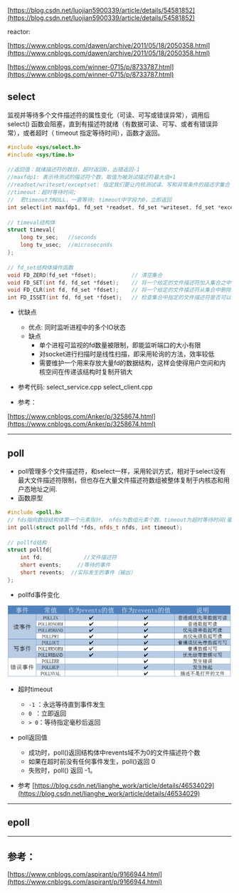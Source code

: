 [https://blog.csdn.net/luojian5900339/article/details/54581852](https://blog.csdn.net/luojian5900339/article/details/54581852)

reactor:

[https://www.cnblogs.com/dawen/archive/2011/05/18/2050358.html](https://www.cnblogs.com/dawen/archive/2011/05/18/2050358.html)

[https://www.cnblogs.com/winner-0715/p/8733787.html](https://www.cnblogs.com/winner-0715/p/8733787.html)

## select
监视并等待多个文件描述符的属性变化（可读、可写或错误异常），调用后 select() 函数会阻塞，直到有描述符就绪（有数据可读、可写、或者有错误异常），或者超时（ timeout 指定等待时间），函数才返回。
```cpp
#include <sys/select.h>
#include <sys/time.h>

//返回值：就绪描述符的数目，超时返回0，出错返回-1
//maxfdp1: 表示待测试的描述符个数，取值为被测试描述符最大值+1
//readset/writeset/exceptset: 指定我们要让内核测试读、写和异常条件的描述字集合
//timeout：超时等待时间; 
//	若timeout为NULL，一直等待; timeout中字段为0，立即返回
int select(int maxfdp1, fd_set *readset, fd_set *writeset, fd_set *exceptset, const struct timeval *timeout);

// timeval结构体
struct timeval{
	long tv_sec;   //seconds
	long tv_usec;  //microseconds
};

// fd_set结构体操作函数
void FD_ZERO(fd_set *fdset);           // 清空集合
void FD_SET(int fd, fd_set *fdset);    // 将一个给定的文件描述符加入集合之中
void FD_CLR(int fd, fd_set *fdset);    // 将一个给定的文件描述符从集合中删除
int FD_ISSET(int fd, fd_set *fdset);   // 检查集合中指定的文件描述符是否可以读写 
```

- 优缺点
  - 优点: 同时监听进程中的多个IO状态
  - 缺点
    - 单个进程可监视的fd数量被限制，即能监听端口的大小有限
	- 对socket进行扫描时是线性扫描，即采用轮询的方法，效率较低
	- 需要维护一个用来存放大量fd的数据结构，这样会使得用户空间和内核空间在传递该结构时复制开销大

- 参考代码: select_service.cpp  select_client.cpp

- 参考： 

[https://www.cnblogs.com/Anker/p/3258674.html](https://www.cnblogs.com/Anker/p/3258674.html)

---
## poll
- poll管理多个文件描述符，和select一样，采用轮训方式，相对于select没有最大文件描述符限制，但也存在大量文件描述符数组被整体复制于内核态和用户态地址之间.
- 函数原型
```cpp
#include <poll.h>
// fds指向数组结构体第一个元素指针， nfds为数组元素个数，timeout为超时等待时间(毫秒)。
int poll(struct pollfd *fds, nfds_t nfds, int timeout);

// pollfd结构
struct pollfd{
	int fd;			    //文件描述符
	short events;	  //等待的事件
	short revents;	//实际发生的事件（输出）
};
```
- pollfd事件变化

![pollfd事件变化](../pic/poll_event.png)

- 超时timeout

  - `-1` ：永远等待直到事件发生
  - `0 `：立即返回
  - `> 0`：等待指定毫秒后返回

- poll返回值
  - 成功时，poll()返回结构体中revents域不为0的文件描述符个数
  - 如果在超时前没有任何事件发生，poll()返回 0
  - 失败时，poll() 返回 -1。

 - 参考
 [https://blog.csdn.net/lianghe_work/article/details/46534029](https://blog.csdn.net/lianghe_work/article/details/46534029)
 
 ---
 
 ## epoll
 
 
 ---
 
 ## 参考：
 
 [https://www.cnblogs.com/aspirant/p/9166944.html](https://www.cnblogs.com/aspirant/p/9166944.html)
 	
 
